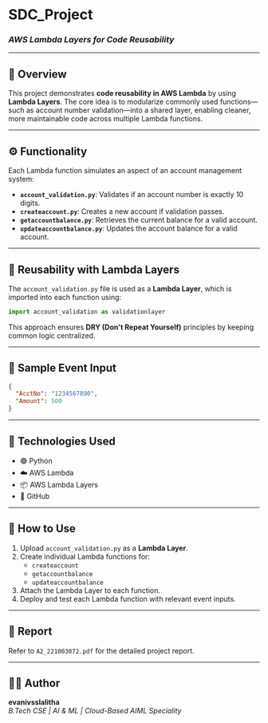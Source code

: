 
# **SDC_Project**  
### *AWS Lambda Layers for Code Reusability*

---

## 📌 Overview  
This project demonstrates **code reusability in AWS Lambda** by using **Lambda Layers**. The core idea is to modularize commonly used functions—such as account number validation—into a shared layer, enabling cleaner, more maintainable code across multiple Lambda functions.

---

## ⚙️ Functionality  
Each Lambda function simulates an aspect of an account management system:

- **`account_validation.py`**: Validates if an account number is exactly 10 digits.  
- **`createaccount.py`**: Creates a new account if validation passes.  
- **`getaccountbalance.py`**: Retrieves the current balance for a valid account.  
- **`updateaccountbalance.py`**: Updates the account balance for a valid account.  

---

## 🔁 Reusability with Lambda Layers  
The `account_validation.py` file is used as a **Lambda Layer**, which is imported into each function using:

```python
import account_validation as validationlayer
```

This approach ensures **DRY (Don't Repeat Yourself)** principles by keeping common logic centralized.

---

## 🧪 Sample Event Input  

```json
{
  "AcctNo": "1234567890",
  "Amount": 500
}
```

---

## 🧰 Technologies Used  
- 🟢 Python  
- ☁️ AWS Lambda  
- 📦 AWS Lambda Layers  
- 📁 GitHub  

---

## 🚀 How to Use  

1. Upload `account_validation.py` as a **Lambda Layer**.  
2. Create individual Lambda functions for:
   - `createaccount`
   - `getaccountbalance`
   - `updateaccountbalance`
3. Attach the Lambda Layer to each function.  
4. Deploy and test each Lambda function with relevant event inputs.

---

## 📄 Report  
Refer to `A2_221003072.pdf` for the detailed project report.

---

## 🙋‍♀️ Author  

**evanivsslalitha**  
_B.Tech CSE | AI & ML | Cloud-Based AIML Speciality_
